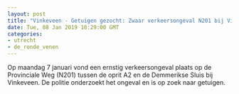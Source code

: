 ```yaml
---
layout: post
title: "Vinkeveen - Getuigen gezocht: Zwaar verkeersongeval N201 bij Vinkeveen"
date: Tue, 08 Jan 2019 10:29:00 GMT
categories: 
- utrecht 
- de_ronde_venen 
---
```


Op maandag 7 januari vond een ernstig verkeersongeval plaats op de Provinciale Weg (N201) tussen de oprit A2 en de Demmerikse Sluis bij Vinkeveen. De politie onderzoekt het ongeval en is op zoek naar getuigen.
